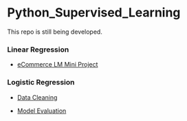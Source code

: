 # Python_Supervised_Learning

This repo is still being developed.

### Linear Regression
- [eCommerce LM Mini Project](https://github.com/jkenney0501/Python_Supervised_Learning/blob/main/LinearRegression/Base%20Examples/eCommerce%20w-LinearRegression/02-Linear%20Regression%20Project.ipynb)


### Logistic Regression
- [Data Cleaning](https://github.com/jkenney0501/Python_Supervised_Learning/blob/main/LogisticRegression-CreditDefault/NoteBooks/Data%20Exploration%20and%20Cleaning.ipynb)

- [Model Evaluation](https://github.com/jkenney0501/Python_Supervised_Learning/blob/main/LogisticRegression-CreditDefault/NoteBooks/Model%20Evaluation%20-%20Logistic%20Regression.ipynb)
